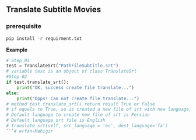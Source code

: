 ## Translate Subtitle Movies

### prerequisite

```python
pip install -r requirment.txt
```

**Example**

```python
# Step 01
test = TranslateSrt("PathFileSubtitle.srt")
# variable test is an object of class TranslateSrt
#Step 02
if test.translate_srt():
    print("OK, success create file translate...")
else:
    print("Opps! Can not create file translate...")
# method test.translate_srt() return result True or False
# if equals to True, so is created a new file of srt with new language, but if equals to False, nothing :)
# Default language to create new file of srt is Persian
# Default language srt file is English
# translate_srt(self, src_language = 'en', dest_language='fa')
```#   e r f a n - M a h i g i r  
 